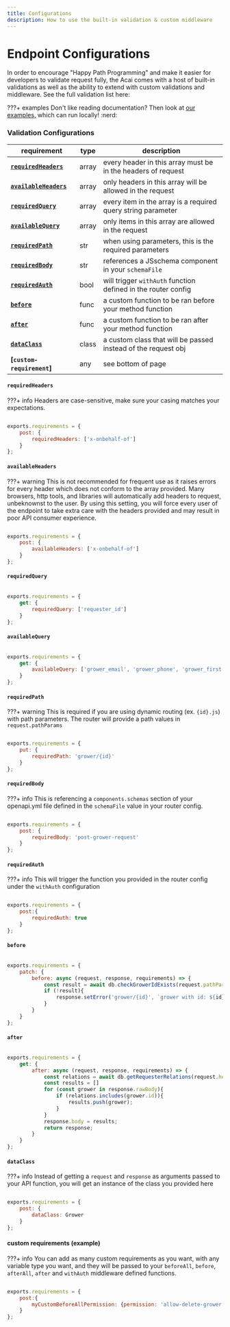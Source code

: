 ```yaml
---
title: Configurations
description: How to use the built-in validation & custom middleware
---
```


# Endpoint Configurations

In order to encourage "Happy Path Programming" and make it easier for developers to validate request fully, the Acai comes with a host of built-in validations as well as the ability to extend with custom validations and middleware. See the full validation list here:

???+ examples
    Don't like reading documentation? Then look at [our examples,](https://github.com/syngenta/acai-js-docs/blob/main/examples/apigateway) which can run locally! :nerd:

### Validation Configurations

| requirement                                                                                | type  | description                                                   |
|--------------------------------------------------------------------------------------------|-------|---------------------------------------------------------------|
| **[`requiredHeaders`]({{web.url}}/apigateway/endpoint/configurations/#requiredheaders)**   | array | every header in this array must be in the headers of request  |
| **[`availableHeaders`]({{web.url}}/apigateway/endpoint/configurations/#availableheaders)** | array | only headers in this array will be allowed in the request     |
| **[`requiredQuery`]({{web.url}}/apigateway/endpoint/configurations/#requiredquery)**       | array | every item in the array is a required query string parameter  |
| **[`availableQuery`]({{web.url}}/apigateway/endpoint/configurations/#availablequery)**     | array | only items in this array are allowed in the request           |
| **[`requiredPath`]({{web.url}}/apigateway/endpoint/configurations/#requiredpath)**         | str   | when using parameters, this is the required parameters        |
| **[`requiredBody`]({{web.url}}/apigateway/endpoint/configurations/#requiredbody)**         | str   | references a JSschema component in your `schemaFile`          |
| **[`requiredAuth`]({{web.url}}/apigateway/endpoint/configurations/#requiredauth)**         | bool  | will trigger `withAuth` function defined in the router config |
| **[`before`]({{web.url}}/apigateway/endpoint/configurations/#before)**                     | func  | a custom function to be ran before your method function       |
| **[`after`]({{web.url}}/apigateway/endpoint/configurations/#after)**                       | func  | a custom function to be ran after your method function        |
| **[`dataClass`]({{web.url}}/apigateway/endpoint/configurations/#dataclass)**               | class | a custom class that will be passed instead of the request obj |
| **[`custom-requirement`]**                                                                 | any   | see bottom of page                                            |

#### `requiredHeaders`

???+ info
    Headers are case-sensitive, make sure your casing matches your expectations.

```js

exports.requirements = {
    post: {
        requiredHeaders: ['x-onbehalf-of']
    }
};
```

#### `availableHeaders`

???+ warning
    This is not recommended for frequent use as it raises errors for every header which does not conform to the array provided. Many browsers, http tools, and libraries will automatically add headers to request, unbeknownst to the user. By using this setting, you will force every user of the endpoint to take extra care with the headers provided and may result in poor API consumer experience.

```js

exports.requirements = {
    post: {
        availableHeaders: ['x-onbehalf-of']
    }
};
```

#### `requiredQuery`

```js

exports.requirements = {
    get: {
        requiredQuery: ['requester_id']
    }
};
```

#### `availableQuery`

```js

exports.requirements = {
    get: {
        availableQuery: ['grower_email', 'grower_phone', 'grower_first', 'grower_last'],
    }
};
```

#### `requiredPath`

???+ warning
    This is required if you are using dynamic routing (ex. `{id}.js`) with path parameters. The router will provide a path values in `request.pathParams`

```js

exports.requirements = {
    put: {
        requiredPath: 'grower/{id}'
    }
};
```

#### `requiredBody`

???+ info
    This is referencing a `components.schemas` section of your openapi.yml file defined in the `schemaFile` value in your router config.

```js

exports.requirements = {
    post: {
        requiredBody: 'post-grower-request'
    }
};
```


#### `requiredAuth`

???+ info
    This will trigger the function you provided in the router config under the `withAuth` configuration

```js

exports.requirements = {
    post:{
        requiredAuth: true
    }
};
```

#### `before`

```js

exports.requirements = {
    patch: {
        before: async (request, response, requirements) => {
            const result = await db.checkGrowerIdExists(request.pathParams.id);
            if (!result){
                response.setError('grower/{id}', `grower with id: ${id} does not exist.`);
            }
        }
    }
};
```

#### `after`

```js

exports.requirements = {
    get: {
        after: async (request, response, requirements) => {
            const relations = await db.getRequesterRelations(request.headers['x-requester-id']);
            const results = []
            for (const grower in response.rawBody){
                if (relations.includes(grower.id)){
                    results.push(grower);
                }
            }
            response.body = results;
            return response;
        }
    }
};
```

#### `dataClass`

???+ info
    Instead of getting a `request` and `response` as arguments passed to your API function, you will get an instance of the class you provided here

```js

exports.requirements = {
    post: {
        dataClass: Grower
    }
};
```

#### custom requirements (example)

???+ info
    You can add as many custom requirements as you want, with any variable type you want, and they will be passed to your `beforeAll`, `before`, `afterAll`, `after` and `withAuth` middleware defined functions.

```js

exports.requirements = {
    post:{
        myCustomBeforeAllPermission: {permission: 'allow-delete-grower'}
    }
};
```
